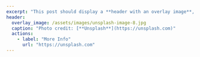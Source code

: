 ```yaml
---
excerpt: "This post should display a **header with an overlay image**, if the theme supports it."
header:
  overlay_image: /assets/images/unsplash-image-8.jpg
  caption: "Photo credit: [**Unsplash**](https://unsplash.com)"
  actions:
    - label: "More Info"
      url: "https://unsplash.com"
---
```

